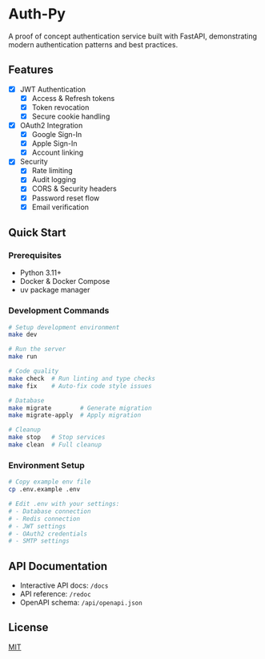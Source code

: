 # Auth-Py

A proof of concept authentication service built with FastAPI, demonstrating modern authentication patterns and best practices.

## Features

- [x] JWT Authentication
  - [x] Access & Refresh tokens
  - [x] Token revocation
  - [x] Secure cookie handling

- [x] OAuth2 Integration
  - [x] Google Sign-In
  - [x] Apple Sign-In
  - [x] Account linking

- [x] Security
  - [x] Rate limiting
  - [x] Audit logging
  - [x] CORS & Security headers
  - [x] Password reset flow
  - [x] Email verification

## Quick Start

### Prerequisites
- Python 3.11+
- Docker & Docker Compose
- uv package manager

### Development Commands
```bash
# Setup development environment
make dev

# Run the server
make run

# Code quality
make check  # Run linting and type checks
make fix    # Auto-fix code style issues

# Database
make migrate        # Generate migration
make migrate-apply  # Apply migration

# Cleanup
make stop   # Stop services
make clean  # Full cleanup
```

### Environment Setup
```bash
# Copy example env file
cp .env.example .env

# Edit .env with your settings:
# - Database connection
# - Redis connection
# - JWT settings
# - OAuth2 credentials
# - SMTP settings
```

## API Documentation

- Interactive API docs: `/docs`
- API reference: `/redoc`
- OpenAPI schema: `/api/openapi.json`

## License

[MIT](./LICENSE)